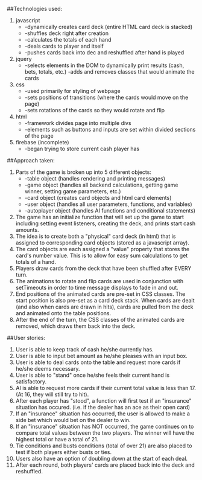 <!-- REMOTE NAME IS "ORIGIN" -->
##Technologies used:

1. javascript
    * -dynamically creates card deck (entire HTML card deck is stacked)
    * -shuffles deck right after creation
    * -calculates the totals of each hand
    * -deals cards to player and itself
    * -pushes cards back into dec and reshuffled after hand is played
2. jquery
    * -selects elements in the DOM to dynamically print results (cash, bets, totals, etc.)
    -adds and removes classes that would animate the cards
3. css
    * -used primarily for styling of webpage
    * -sets positions of transitions (where the cards would move on the page)
    * -sets rotations of the cards so they would rotate and flip
4. html
    * -framework divides page into multiple divs
    * -elements such as buttons and inputs are set within divided sections of the page
5. firebase (incomplete)
    * -began trying to store current cash player has


##Approach taken:

1. Parts of the game is broken up into 5 different objects:
    * -table object (handles rendering and printing messages)
    * -game object (handles all backend calculations, getting game winner, setting game parameters, etc.)
    * -card object (creates card objects and html card elements)
    * -user object (handles all user parameters, functions, and variables)
    * -autoplayer object (handles AI functions and conditional statements)
2. The game has an initialize function that will set up the game to start including setting event listeners, creating the deck, and prints start cash amounts.
3. The idea is to create both a "physical" card deck (in html) that is assigned to corresponding card objects (stored as a javascript array).
4. The card objects are each assigned a "value" property that stores the card's number value. This is to allow for easy sum calculations to get totals of a hand.
5. Players draw cards from the deck that have been shuffled after EVERY turn.
6. The animations to rotate and flip cards are used in conjunction with setTimeouts in order to time message displays to fade in and out.
7. End positions of the animated cards are pre-set in CSS classes. The start position is also pre-set as a card deck stack. When cards are dealt (and also when cards are drawn in hits), cards are pulled from the deck and animated onto the table positions.
8. After the end of the turn, the CSS classes of the animated cards are removed, which draws them back into the deck.

##User stories:

1. User is able to keep track of cash he/she currently has.
2. User is able to input bet amount as he/she pleases with an input box.
3. User is able to deal cards onto the table and request more cards if he/she deems necessary.
4. User is able to "stand" once he/she feels their current hand is satisfactory.
5. AI is able to request more cards if their current total value is less than 17. (At 16, they will still try to hit).
6. After each player has "stood", a function will first test if an "insurance" situation has occured. (i.e. if the dealer has an ace as their open card)
7. If an "insurance" situation has occurred, the user is allowed to make a side bet which would bet on the dealer to win.
8. If an "insurance" situation has NOT occurred, the game continues on to compare total values between the two players. The winner will have the highest total or have a total of 21.
9. Tie conditions and busts conditions (total of over 21) are also placed to test if both players either busts or ties.
10. Users also have an option of doubling down at the start of each deal.
11. After each round, both players' cards are placed back into the deck and reshuffled.
